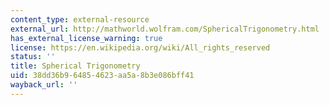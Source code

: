 ```yaml
---
content_type: external-resource
external_url: http://mathworld.wolfram.com/SphericalTrigonometry.html
has_external_license_warning: true
license: https://en.wikipedia.org/wiki/All_rights_reserved
status: ''
title: Spherical Trigonometry
uid: 38dd36b9-6485-4623-aa5a-8b3e086bff41
wayback_url: ''
---
```

